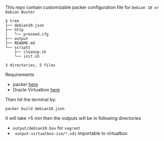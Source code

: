 This repo contain customizable packer configuration file for `Debian 10 or Debian Buster`



```
$ tree
├── debian10.json
├── http
│   └── preseed.cfg
├── output
├── README.md
└── scripts
    ├── cleanup.sh
    └── init.sh

3 directories, 5 files

```
Requirements
* packer [here](https://www.packer.io/)
* Oracle Virtualbox [here](https://www.virtualbox.org/)

Then hit the terminal by:
```
packer build debian10.json
```
It will take >5 min then the outputs will be in following directories
* `output/debian10.box` for `vagrant`
* ` output-virtualbox-iso/*.vdi` importable to virtualbox
